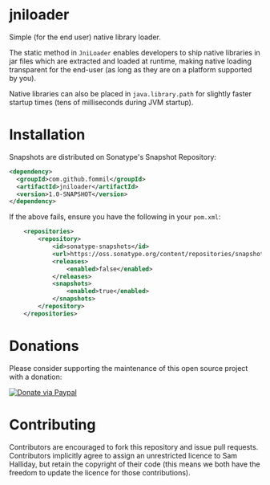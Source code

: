 jniloader
=========

Simple (for the end user) native library loader.

The static method in `JniLoader` enables developers to ship native
libraries in jar files which are extracted and loaded at runtime,
making native loading transparent for the end-user (as long as
they are on a platform supported by you).

Native libraries can also be placed in `java.library.path` for
slightly faster startup times (tens of milliseconds during JVM startup).


Installation
============

Snapshots are distributed on Sonatype's Snapshot Repository:

```xml
<dependency>
  <groupId>com.github.fommil</groupId>
  <artifactId>jniloader</artifactId>
  <version>1.0-SNAPSHOT</version>
</dependency>
```

If the above fails, ensure you have the following in your `pom.xml`:

```xml
    <repositories>
        <repository>
            <id>sonatype-snapshots</id>
            <url>https://oss.sonatype.org/content/repositories/snapshots/</url>
            <releases>
                <enabled>false</enabled>
            </releases>
            <snapshots>
                <enabled>true</enabled>
            </snapshots>
        </repository>
    </repositories>
```


Donations
=========

Please consider supporting the maintenance of this open source project with a donation:

[![Donate via Paypal](https://www.paypal.com/en_US/i/btn/btn_donateCC_LG.gif)](https://www.paypal.com/cgi-bin/webscr?cmd=_donations&business=B2HW5ATB8C3QW&lc=GB&item_name=jniloader&currency_code=GBP&bn=PP%2dDonationsBF%3abtn_donateCC_LG%2egif%3aNonHosted)


Contributing
============

Contributors are encouraged to fork this repository and issue pull
requests. Contributors implicitly agree to assign an unrestricted licence
to Sam Halliday, but retain the copyright of their code (this means
we both have the freedom to update the licence for those contributions).

